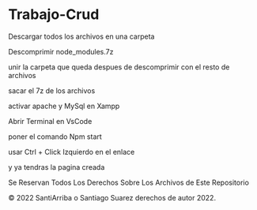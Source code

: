 # Trabajo-Crud

Descargar todos los archivos en una carpeta

Descomprimir node_modules.7z

unir la carpeta que queda despues de descomprimir con el resto de archivos 

sacar el 7z de los archivos 

activar apache y MySql en Xampp

Abrir Terminal en VsCode

poner el comando Npm start

usar Ctrl + Click Izquierdo en el enlace

y ya tendras la pagina creada



Se Reservan Todos Los Derechos Sobre Los Archivos de Este Repositorio

© 2022 SantiArriba o Santiago Suarez derechos de autor 2022.


